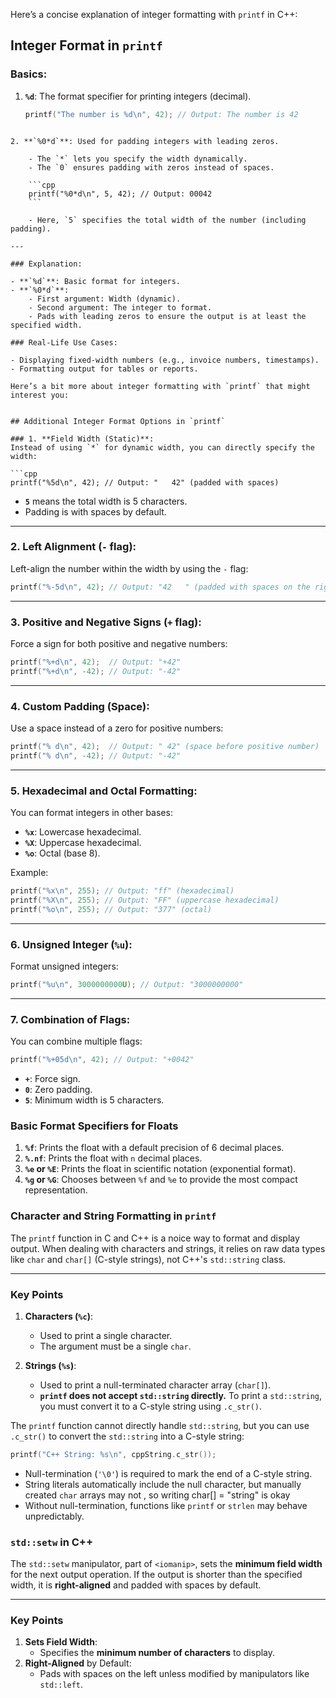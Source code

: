Here’s a concise explanation of integer formatting with `printf` in C++:


## Integer Format in `printf`

### Basics:
1. **`%d`**: The format specifier for printing integers (decimal).
   ```cpp
   printf("The number is %d\n", 42); // Output: The number is 42
```

2. **`%0*d`**: Used for padding integers with leading zeros.
    
    - The `*` lets you specify the width dynamically.
    - The `0` ensures padding with zeros instead of spaces.
    
    ```cpp
    printf("%0*d\n", 5, 42); // Output: 00042
    ```
    
    - Here, `5` specifies the total width of the number (including padding).

---

### Explanation:

- **`%d`**: Basic format for integers.
- **`%0*d`**:
    - First argument: Width (dynamic).
    - Second argument: The integer to format.
    - Pads with leading zeros to ensure the output is at least the specified width.

### Real-Life Use Cases:

- Displaying fixed-width numbers (e.g., invoice numbers, timestamps).
- Formatting output for tables or reports.

Here’s a bit more about integer formatting with `printf` that might interest you:


## Additional Integer Format Options in `printf`

### 1. **Field Width (Static)**:
Instead of using `*` for dynamic width, you can directly specify the width:

```cpp
printf("%5d\n", 42); // Output: "   42" (padded with spaces)
````

- **`5`** means the total width is 5 characters.
- Padding is with spaces by default.

---

### 2. **Left Alignment (`-` flag)**:

Left-align the number within the width by using the `-` flag:

```cpp
printf("%-5d\n", 42); // Output: "42   " (padded with spaces on the right)
```

---

### 3. **Positive and Negative Signs (`+` flag)**:

Force a sign for both positive and negative numbers:

```cpp
printf("%+d\n", 42);  // Output: "+42"
printf("%+d\n", -42); // Output: "-42"
```

---

### 4. **Custom Padding (Space)**:

Use a space instead of a zero for positive numbers:

```cpp
printf("% d\n", 42);  // Output: " 42" (space before positive number)
printf("% d\n", -42); // Output: "-42"
```

---

### 5. **Hexadecimal and Octal Formatting**:

You can format integers in other bases:

- **`%x`**: Lowercase hexadecimal.
- **`%X`**: Uppercase hexadecimal.
- **`%o`**: Octal (base 8).

Example:

```cpp
printf("%x\n", 255); // Output: "ff" (hexadecimal)
printf("%X\n", 255); // Output: "FF" (uppercase hexadecimal)
printf("%o\n", 255); // Output: "377" (octal)
```

---

### 6. **Unsigned Integer (`%u`)**:

Format unsigned integers:

```cpp
printf("%u\n", 3000000000U); // Output: "3000000000"
```

---

### 7. **Combination of Flags**:

You can combine multiple flags:

```cpp
printf("%+05d\n", 42); // Output: "+0042"
```

- **`+`**: Force sign.
- **`0`**: Zero padding.
- **`5`**: Minimum width is 5 characters.

### **Basic Format Specifiers for Floats**

1. **`%f`**: Prints the float with a default precision of 6 decimal places.
2. **`%.nf`**: Prints the float with `n` decimal places.
3. **`%e` or `%E`**: Prints the float in scientific notation (exponential format).
4. **`%g` or `%G`**: Chooses between `%f` and `%e` to provide the most compact representation.

### **Character and String Formatting in `printf`**

The `printf` function in C and C++ is a noice way to format and display output. When dealing with characters and strings, it relies on raw data types like `char` and `char[]` (C-style strings), not C++'s `std::string` class.

---

### **Key Points**

1. **Characters (`%c`)**:
    
    - Used to print a single character.
    - The argument must be a single `char`.
2. **Strings (`%s`)**:
    
    - Used to print a null-terminated character array (`char[]`).
    - **`printf` does not accept `std::string` directly.** To print a `std::string`, you must convert it to a C-style string using `.c_str()`.


The `printf` function cannot directly handle `std::string`, but you can use `.c_str()` to convert the `std::string` into a C-style string:

```cpp
printf("C++ String: %s\n", cppString.c_str());
```



- Null-termination (`'\0'`) is required to mark the end of a C-style string.
- String literals automatically include the null character, but manually created `char` arrays may not , so writing char[] = "string" is okay
- Without null-termination, functions like `printf` or `strlen` may behave unpredictably.



### **`std::setw` in C++**

The `std::setw` manipulator, part of `<iomanip>`, sets the **minimum field width** for the next output operation. If the output is shorter than the specified width, it is **right-aligned** and padded with spaces by default.

---

### **Key Points**

1. **Sets Field Width**:
    - Specifies the **minimum number of characters** to display.
2. **Right-Aligned** by Default:
    - Pads with spaces on the left unless modified by manipulators like `std::left`.